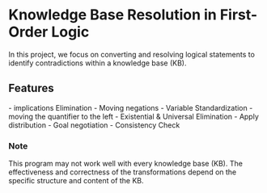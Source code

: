 <h1>  Knowledge Base Resolution in First-Order Logic </h1>

In this project, we focus on converting and resolving logical statements to identify contradictions within a knowledge base (KB). 

<h2> Features </h2>
- implications Elimination 
- Moving negations 
- Variable Standardization
- moving the quantifier to the left
- Existential & Universal Elimination
- Apply distribution
- Goal negotiation
- Consistency Check

<h3> Note </h3>
This program may not work well with every knowledge base (KB). The effectiveness and correctness of the transformations depend on the specific structure and content of the KB. 
